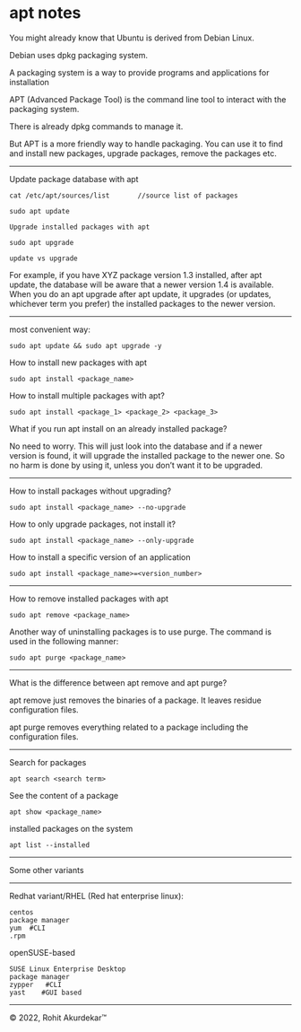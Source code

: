 # apt notes

You might already know that Ubuntu is derived from Debian Linux.

Debian uses dpkg packaging system.

A packaging system is a way to provide programs and applications for installation

APT (Advanced Package Tool) is the command line tool to interact with the packaging system. 

There is already dpkg commands to manage it. 

But APT is a more friendly way to handle packaging. You can use it to find and install new packages, upgrade packages, remove the packages etc.

-----------------------------------------------------------------------------------------------

Update package database with apt

    cat /etc/apt/sources/list 		//source list of packages

    sudo apt update

    Upgrade installed packages with apt

    sudo apt upgrade

    update vs upgrade

For example, if you have XYZ package version 1.3 installed, after apt update, the database will be aware that a newer version 1.4 is available.  When you do an apt upgrade after apt update, it upgrades (or updates, whichever term you prefer) the installed packages to the newer version.

-----------------------------------------------------------------------------------------------

most convenient way:

    sudo apt update && sudo apt upgrade -y

How to install new packages with apt

    sudo apt install <package_name>

How to install multiple packages with apt?

    sudo apt install <package_1> <package_2> <package_3>


What if you run apt install on an already installed package?

No need to worry. This will just look into the database and if a newer version is found, it will upgrade the installed package to the newer one. So no harm is done by using it, unless you don’t want it to be upgraded.

-----------------------------------------------------------------------------------------------

How to install packages without upgrading?


    sudo apt install <package_name> --no-upgrade


How to only upgrade packages, not install it?

    sudo apt install <package_name> --only-upgrade

How to install a specific version of an application

    sudo apt install <package_name>=<version_number>

-----------------------------------------------------------------------------------------------

How to remove installed packages with apt

    sudo apt remove <package_name>

Another way of uninstalling packages is to use purge. The command is used in the following manner:

    sudo apt purge <package_name>

-----------------------------------------------------------------------------------------------

What is the difference between apt remove and apt purge?

apt remove just removes the binaries of a package. It leaves residue configuration files.

apt purge removes everything related to a package including the configuration files.

-----------------------------------------------------------------------------------------------

Search for packages

    apt search <search term>

See the content of a package

    apt show <package_name>

installed packages on the system 

    apt list --installed


--------------------------------------------------------------------------------------------------

Some other variants

---------------------------------------------------------------------------------------------------

Redhat variant/RHEL (Red hat enterprise linux):
    
    centos  
    package manager 
    yum  #CLI
    .rpm 

openSUSE-based

    SUSE Linux Enterprise Desktop
    package manager
    zypper   #CLI
    yast	#GUI based


-----------------------------------------------------------------------------------------------

&copy;  2022, Rohit Akurdekar&trade;
